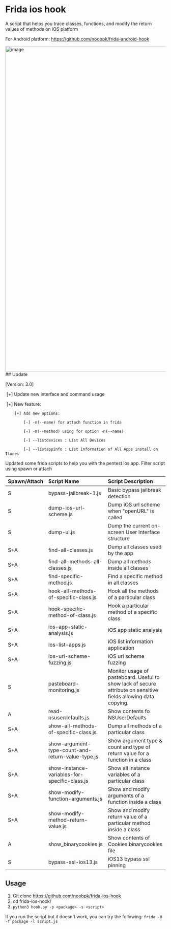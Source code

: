 # Frida ios hook
A script that helps you trace classes, functions, and modify the return values of methods on iOS platform

For Android platform: https://github.com/noobpk/frida-android-hook

<img width="1018" alt="image" src="https://user-images.githubusercontent.com/31820707/89362090-2983ef80-d6f7-11ea-9f53-e28e3120be5e.png">
## Update

[Version: 3.0]

​	[+] Update new interface and command usage

​	[+] New feature:

        [+] Add new options: 
        
            [-] -n(--name) for attach function in frida
            
            [-] -m(--method) using for option -n(--name)
            
            [-] --listdevices : List All Devices
            
            [-] --listappinfo : List Information of All Apps install on Itunes

Updated some frida scripts to help you with the pentest ios app. Filter script using spawn or attach 

|Spawn/Attach|Script Name| Script Description|
|:---|:---|:---|
|S|bypass-jailbreak-1.js|Basic bypass jailbreak detection|
|S|dump-ios-url-scheme.js|Dump iOS url scheme when "openURL" is called|
|S|dump-ui.js|Dump the current on-screen User Interface structure|
|S+A|find-all-classes.js|Dump all classes used by the app|
|S+A|find-all-methods-all-classes.js|Dump all methods inside all classes|
|S+A|find-specific-method.js|Find a specific method in all classes|
|S+A|hook-all-methods-of-specific-class.js|Hook all the methods of a particular class|
|S+A|hook-specific-method-of-class.js|Hook a particular method of a specific class|
|S+A|ios-app-static-analysis.js|iOS app static analysis|
|S+A|ios-list-apps.js|iOS list information application|
|S+A|ios-url-scheme-fuzzing.js|iOS url scheme fuzzing|
|S|pasteboard-monitoring.js|Monitor usage of pasteboard. Useful to show lack of secure attribute on sensitive fields allowing data copying.|
|A|read-nsuserdefaults.js|Show contents fo NSUserDefaults|
|S+A|show-all-methods-of-specific-class.js|Dump all methods of a particular class|
|S+A|show-argument-type-count-and-return-value-type.js|Show argument type & count and type of return value for a function in a class|
|S+A|show-instance-variables-for-specific-class.js|Show all instance variables of a particular class|
|S+A|show-modify-function-arguments.js|Show and modify arguments of a function inside a class|
|S+A|show-modify-method-return-value.js|Show and modify return value of a particular method inside a class|
|A|show_binarycookies.js|Show contents of Cookies.binarycookies file|
|S|bypass-ssl-ios13.js|iOS13 bypass ssl pinning|

## Usage
1. Git clone https://github.com/noobpk/frida-ios-hook
1. cd frida-ios-hook/
1. ```python3 hook.py -p <package> -s <script>```

If you run the script but it doesn't work, you can try the following:
```frida -U -f package -l script.js```
